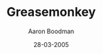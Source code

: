 ---
title: Greasemonkey
description: Customize the way a web page displays or behaves, by using small bits of JavaScript.
author: Aaron Boodman
date: 28-03-2005
source: https://github.com/greasemonkey/greasemonkey
website:  http://www.greasespot.net/
browser:
  firefox: https://addons.mozilla.org/en-US/firefox/addon/greasemonkey/
---